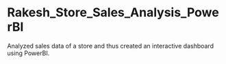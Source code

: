 # Rakesh_Store_Sales_Analysis_PowerBI
Analyzed sales data of a store and thus created an interactive dashboard using PowerBI.
